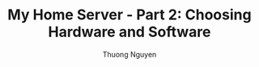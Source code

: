 ---
layout: post
author: Thuong Nguyen
title: 'My Home Server - Part 2: Choosing Hardware and Software'
tags: ['en', 'tech', 'tutorial', 'linux', 'server']
series: My Home Server
---